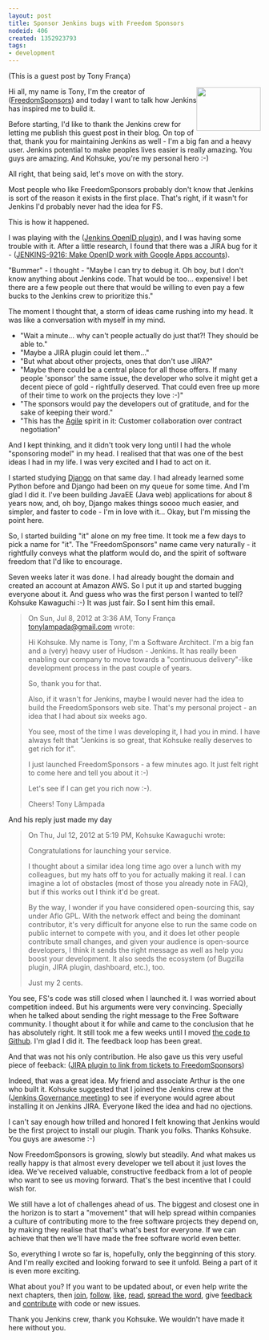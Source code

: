 ```yaml
---
layout: post
title: Sponsor Jenkins bugs with Freedom Sponsors
nodeid: 406
created: 1352923793
tags:
- development
---
```

(This is a guest post by Tony França)

<div style="float:right">
<img src="http://jenkins-ci.org/sites/default/files/images/FS_vertical_logo_colored_512x347.png" width="128" height="87">
</div>

Hi all, my name is Tony, I'm the creator of ([FreedomSponsors](http://www.freedomsponsors.org/)) and today I want to talk how Jenkins has inspired me to build it.

Before starting, I'd like to thank the Jenkins crew for letting me publish this guest post in their blog.
On top of that, thank you for maintaining Jenkins as well - I'm a big fan and a heavy user. Jenkins potential to make peoples lives easier is really amazing.
You guys are amazing.
And Kohsuke, you're my personal hero :-)

All right, that being said, let's move on with the story.

Most people who like FreedomSponsors probably don't know that Jenkins is sort of the reason it exists in the first place. That's right, if it wasn't for Jenkins I'd probably never had the idea for FS.

This is how it happened.

I was playing with the ([Jenkins OpenID plugin](https://wiki.jenkins-ci.org/display/JENKINS/OpenID+plugin)), and I was having some trouble with it.
After a little research, I found that there was a JIRA bug for it - ([JENKINS-9216: Make OpenID work with Google Apps accounts](https://issues.jenkins-ci.org/browse/JENKINS-9216)).

"Bummer" - I thought - "Maybe I can try to debug it. Oh boy, but I don't know anything about Jenkins code. That would be too... expensive! I bet there are a few people out there that would be willing to even pay a few bucks to the Jenkins crew to prioritize this."

The moment I thought that, a storm of ideas came rushing into my head.
It was like a conversation with myself in my mind.

- "Wait a minute... why can't people actually do just that?! They should be able to."
- "Maybe a JIRA plugin could let them..."
- "But what about other projects, ones that don't use JIRA?"
- "Maybe there could be a central place for all those offers. If many people 'sponsor' the same issue, the developer who solve it might get a decent piece of gold - rightfully deserved. That could even free up more of their time to work on the projects they love :-)"
- "The sponsors would pay the developers out of gratitude, and for the sake of keeping their word."
- "This has the [Agile](http://agilemanifesto.org/) spirit in it: Customer collaboration over contract negotiation"

And I kept thinking, and it didn't took very long until I had the whole "sponsoring model" in my head.
I realised that that was one of the best ideas I had in my life. I was very excited and I had to act on it.

I started studying [Django](https://www.djangoproject.com/) on that same day. I had already learned some Python before and Django had been on my queue for some time. And I'm glad I did it. I've been building JavaEE (Java web) applications for about 8 years now, and, oh boy, Django makes things soooo much easier, and simpler, and faster to code - I'm in love with it... Okay, but I'm missing the point here.

So, I started building "it" alone on my free time. It took me a few days to pick a name for "it".
The "FreedomSponsors" name came very naturally - it rightfully conveys what the platform would do, and the spirit of software freedom that I'd like to encourage.

Seven weeks later it was done. I had already bought the domain and created an account at Amazon AWS.
So I put it up and started bugging everyone about it.
And guess who was the first person I wanted to tell? Kohsuke Kawaguchi :-)
It was just fair. So I sent him this email.

> On Sun, Jul 8, 2012 at 3:36 AM, Tony França <tonylampada@gmail.com> wrote:
> 
> Hi Kohsuke.
> My name is Tony, I'm a Software Architect.
> I'm a big fan and a (very) heavy user of Hudson - Jenkins.
> It has really been enabling our company to move towards a "continuous delivery"-like development process in the past couple of years.
>
> So, thank you for that.
>
> Also, if it wasn't for Jenkins, maybe I would never had the idea to build the FreedomSponsors web site.
> That's my personal project - an idea that I had about six weeks ago.
>
> You see, most of the time I was developing it, I had you in mind.
> I have always felt that "Jenkins is so great, that Kohsuke really deserves to get rich for it".
>
> I just launched FreedomSponsors - a few minutes ago.
> It just felt right to come here and tell you about it :-)
>
> Let's see if I can get you rich now :-).
>
> Cheers!
> Tony Lâmpada

And his reply just made my day

> On Thu, Jul 12, 2012 at 5:19 PM, Kohsuke Kawaguchi <kk at kohsuke dot org> wrote:
>
> Congratulations for launching your service.
>
> I thought about a similar idea long time ago over a lunch with my colleagues, but my hats off to you for actually making it real. I can imagine a lot of obstacles (most of those you already note in FAQ), but if this works out I think it'd be great.
>
> By the way, I wonder if you have considered open-sourcing this, say under Aflo GPL. With the network effect and being the dominant contributor, it's very difficult for anyone else to run the same code on public internet to compete with you, and it does let other people contribute small changes, and given your audience is open-source developers, I think it sends the right message as well as help you boost your development. It also seeds the ecosystem (of Bugzilla plugin, JIRA plugin, dashboard, etc.), too.
>
> Just my 2 cents.

You see, FS's code was still closed when I launched it. I was worried about competition indeed.
But his arguments were very convincing. Specially when he talked about sending the right message to the Free Software community. I thought about it for while and came to the conclusion that he has absolutely right. It still took me a few weeks until I moved [the code to Github](https://github.com/freedomsponsors/www.freedomsponsors.org). I'm glad I did it. The feedback loop has been great.

And that was not his only contribution. He also gave us this very useful piece of feeback:
([JIRA plugin to link from tickets to FreedomSponsors](http://www.freedomsponsors.org/core/issue/12/jira-plugin-to-link-from-tickets-to-freedomsponsors))

Indeed, that was a great idea. My friend and associate Arthur is the one who built it.
Kohsuke suggested that I joined the Jenkins crew at the ([Jenkins Governance meeting](https://wiki.jenkins-ci.org/display/JENKINS/Governance+Meeting+Agenda)) to see if everyone would agree about installing it on Jenkins JIRA. Everyone liked the idea and had no ojections.

I can't say enough how trilled and honored I felt knowing that Jenkins would be the first project to install our plugin. Thank you folks. Thanks Kohsuke. You guys are awesome :-)

Now FreedomSponsors is growing, slowly but steadily. And what makes us really happy is that almost every developer we tell about it just loves the idea. We've received valuable, constructive feedback from a lot of people who want to see us moving forward. That's the best incentive that I could wish for.

We still have a lot of challenges ahead of us. The biggest and closest one in the horizon is to start a "movement" that will help spread within companies a culture of contributing more to the free software projects they depend on, by making they realise that that's what's best for everyone. If we can achieve that then we'll have made the free software world even better.

So, everything I wrote so far is, hopefully, only the begginning of this story. And I'm really excited and looking forward to see it unfold. Being a part of it is even more exciting.

What about you? If you want to be updated about, or even help write the next chapters, then
[join](http://www.freedomsponsors.org/core/login/), [follow](http://twitter.com/freedomsponsors), [like](http://www.facebook.com/freedomsponsors), [read](http://blog.freedomsponsors.org/), [spread the word](https://twitter.com/intent/tweet?hashtags=freedomsponsors&original_referer=http%3A%2F%2Fblog.freedomsponsors.org%2F&source=tweetbutton&text=Check%20this%20out!%20FreedomSponsors%20-%20Crowdfunding%20Open%20Source%2C%20one%20issue%20at%20a%20time&url=http%3A%2F%2Fwww.freedomsponsors.org&via=freedomsponsors), give [feedback](http://www.freedomsponsors.org/core/feedback) and [contribute](https://github.com/freedomsponsors/www.freedomsponsors.org) with code or new issues.

Thank you Jenkins crew, thank you Kohsuke.
We wouldn't have made it here without you.
